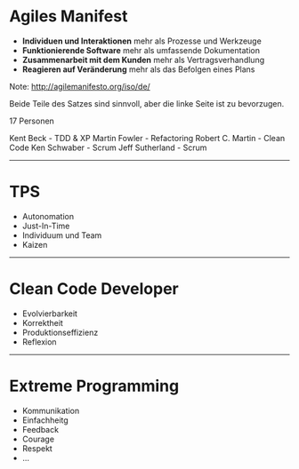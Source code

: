 # Agiles Manifest
* __Individuen und Interaktionen__ mehr als Prozesse und Werkzeuge
* __Funktionierende Software__ mehr als umfassende Dokumentation
* __Zusammenarbeit mit dem Kunden__ mehr als Vertragsverhandlung
* __Reagieren auf Veränderung__ mehr als das Befolgen eines Plans

Note:
http://agilemanifesto.org/iso/de/

Beide Teile des Satzes sind sinnvoll, aber die linke Seite ist zu bevorzugen.

17 Personen

Kent Beck - TDD & XP
Martin Fowler - Refactoring
Robert C. Martin - Clean Code
Ken Schwaber - Scrum
Jeff Sutherland - Scrum

---

# TPS
* Autonomation
* Just-In-Time
* Individuum und Team
* Kaizen

---

# Clean Code Developer
* Evolvierbarkeit
* Korrektheit
* Produktionseffizienz
* Reflexion

---

# Extreme Programming
* Kommunikation
* Einfachheitg
* Feedback
* Courage
* Respekt
* ...
